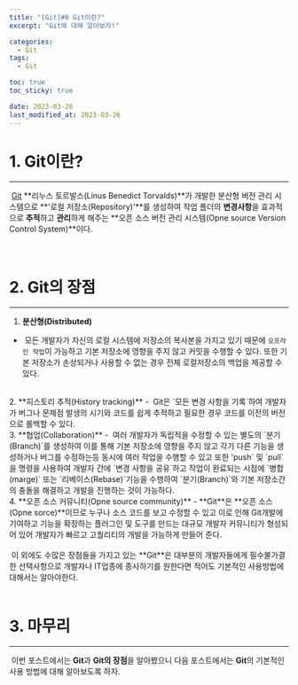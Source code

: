```yaml
---
title: "[Git]#0 Git이란?"
excerpt: "Git에 대해 알아보자!"

categories:
  - Git
tags:
  - Git

toc: true
toc_sticky: true

date: 2023-03-26
last_modified_at: 2023-03-26
---
```


# 1. Git이란?
---
&nbsp;[Git](https://git-scm.com/) **리누스 토르발스(Linus Benedict Torvalds)**가 개발한 분산형 버전 관리 시스템으로 **'로컬 저장소(Repository)'**를 생성하여 작업 폴더의 **변경사항**을 효과적으로 **추적**하고 **관리**하게 해주는 **오픈 소스 버전 관리 시스템(Opne source Version Control System)**이다.   
<br><br>

# 2. Git의 장점
---
1. **분산형(Distributed)**
  - &nbsp;모든 개발자가 자신의 로컬 시스템에 저장소의 복사본을 가지고 있기 때문에 `오프라인 작업`이 가능하고 기본 저장소에 영향을 주지 않고 커밋을 수행할 수 있다. 또한 기본 저장소가 손상되거나 사용할 수 없는 경우 전체 로컬저장소의 백업을 제공할 수 있다.
<br>
2. **히스토리 추적(History tracking)**
  - &nbsp;Git은 `모든 변경 사항을 기록`하여 개발자가 버그나 문제점 발생의 시기와 코드를 쉽게 추적하고 필요한 경우 코드를 이전의 버전으로 롤백할 수 있다. 
<br>
3. **협업(Collaboration)**
  - &nbsp;여러 개발자가 독립적을 수정할 수 있는 별도의 `분기(Branch)`를 생성하여 이를 통해 기본 저장소에 영향을 주지 않고 각기 다른 기능을 생성하거나 버그를 수정하는등 동시에 여러 작업을 수행할 수 있고 또한 'push` 및 `pull`을 명령을 사용하여 개발자 간에 `변경 사항을 공유`하고 작업이 완료되는 시점에 `병합(marge)` 또는 `리베이스(Rebase)`기능을 수행하여 `분기(Branch)`와 기본 저장소간의 충돌을 해결하고 개발을 진행하는 것이 가능하다. 
<br>
4. **오픈 소스 커뮤니티(Opne source community)**
  - **Git**은 **오픈 소스(Opne sorce)**이므로 누구나 소스 코드를 보고 수정할 수 있고 이로 인해 Git개발에 기여하고 기능을 확장하는 플러그인 및 도구를 만드는 대규모 개발자 커뮤니티가 형성되어 있어 개발자가 빠르고 고퀄리티의 개발을 가능하게 만들어 준다. 
<br><br>
&nbsp;이 외에도 수많은 장점들을 가지고 있는 **Git**은 대부분의 개발자들에게 필수불가결한 선택사항으로 개발자나 IT업종에 종사하기를 원한다면 적어도 기본적인 사용방법에 대해서는 알아야한다. 
<br><br>

# 3. 마무리
---
&nbsp;이번 포스트에서는 **Git**과 **Git의 장점**을 알아봤으니 다음 포스트에서는 **Git**의 기본적인 사용 방법에 대해 알아보도록 하자. 




<br><br>
